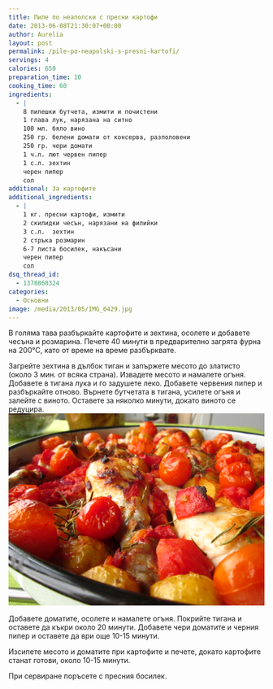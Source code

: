 ```yaml
---
title: Пиле по неаполски с пресни картофи
date: 2013-06-08T21:30:07+00:00
author: Aurelia
layout: post
permalink: /pile-po-neapolski-s-presni-kartofi/
servings: 4
calories: 650
preparation_time: 10
cooking_time: 60
ingredients:
  - |
    8 пилешки бутчета, измити и почистени
    1 глава лук, нарязана на ситно
    100 мл. бяло вино
    250 гр. белени домати от консерва, разполовени
    250 гр. чери домати
    1 ч.л. лют червен пипер
    1 с.л. зехтин
    черен пипер 
    сол
additional: За картофите
additional_ingredients:
  - |
    1 кг. пресни картофи, измити
    2 скилидки чесън, нарязани на филийки
    3 с.л.  зехтин
    2 стръка розмарин
    6-7 листа босилек, накъсани
    черен пипер 
    сол
dsq_thread_id:
  - 1378868324
categories:
  - Основни
image: /media/2013/05/IMG_0429.jpg
---
```

В голяма тава разбъркайте картофите и зехтина, осолете и добавете чесъна и розмарина. Печете 40 минути в предварително загрята фурна на 200°С, като от време на време разбърквате.
  
Загрейте зехтина в дълбок тиган и запържете месото до златисто (около 3 мин. от всяка страна). Извадете месото и намалете огъня. Добавете в тигана лука и го задушете леко. Добавете червения пипер и разбъркайте отново. Върнете бутчетата в тигана, усилете огъня и залейте с виното. Оставете за няколко минути, докато виното се редуцира.
<img src="/media/2013/05/IMG_0426.jpg" class="alignleft" />
  
Добавете доматите, осолете и намалете огъня. Покрийте тигана и оставете да къкри около 20 минути. Добавете чери доматите и черния пипер и оставете да ври още 10-15 минути.
  
Изсипете месото и доматите при картофите и печете, докато картофите станат готови, около 10-15 минути.
  
При сервиране поръсете с пресния босилек.